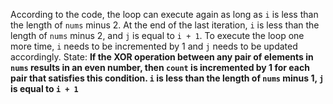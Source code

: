 According to the code, the loop can execute again as long as `i` is less than the length of `nums` minus 2. At the end of the last iteration, `i` is less than the length of `nums` minus 2, and `j` is equal to `i + 1`. To execute the loop one more time, `i` needs to be incremented by 1 and `j` needs to be updated accordingly. 
State: **If the XOR operation between any pair of elements in `nums` results in an even number, then `count` is incremented by 1 for each pair that satisfies this condition. `i` is less than the length of `nums` minus 1, `j` is equal to `i + 1`**